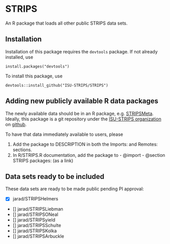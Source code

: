 # STRIPS

An R package that loads all other public STRIPS data sets.

## Installation

Installation of this package requires the `devtools` package. 
If not already installed, use 

    install.packages("devtools")
    
To install this package, use 

    devtools::install_github("ISU-STRIPS/STRIPS")

    

## Adding new publicly available R data packages

The newly available data should be in an R package, e.g. 
[STRIPSMeta](https://github.com/ISU-STRIPS/STRIPSMeta). 
Ideally, this package is a git repository under the 
[ISU-STRIPS organization](https://github.com/ISU-STRIPS) on 
[github](https://github.com/).

To have that data immediately available to users, please

  1. Add the package to DESCRIPTION in both the Imports: and Remotes: sections.
  1. In R/STRIPS.R documentation, add the package to 
    - @import
    - @section STRIPS packages: (as a link)

## Data sets ready to be included

These data sets are ready to be made public pending PI approval:

  - [x] jarad/STRIPSHelmers
  - [] jarad/STRIPSLiebman
  - [] jarad/STRIPSONeal
  - [] jarad/STRIPSyield
  - [] jarad/STRIPSSchulte
  - [] jarad/STRIPSKolka
  - [] jarad/STRIPSArbuckle
